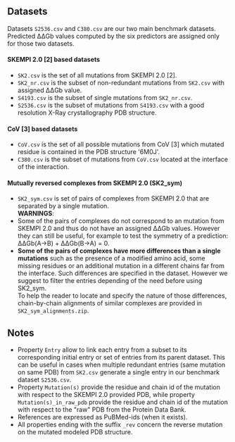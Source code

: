 
## Datasets

Datasets `S2536.csv` and `C380.csv` are our two main benchmark datasets. Predicted ΔΔGb values computed by the six predictors are assigned only for those two datasets.

#### SKEMPI 2.0 [2] based datasets
- `SK2.csv` is the set of all mutations from SKEMPI 2.0 [2].
- `SK2_nr.csv` is the subset of non-redundant mutations from `SK2.csv` with assigned ΔΔGb value.
- `S4193.csv` is the subset of single mutations from `SK2_nr.csv`.
- `S2536.csv` is the subset of mutations from `S4193.csv` with a good resolution X-Ray crystallography PDB structure.

#### CoV [3] based datasets
- `CoV.csv` is the set of all possible mutations from CoV [3] which mutated residue is contained in the PDB structure '6M0J'.
- `C380.csv` is the subset of mutations from `CoV.csv` located at the interface of the interaction.

#### Mutually reversed complexes from SKEMPI 2.0 (SK2_sym)
- `SK2_sym.csv` is set of pairs of complexes from SKEMPI 2.0 that are separated by a single mutation.  
**WARNINGS**:  
- Some of the pairs of complexes do not correspond to an mutation from SKEMPI 2.0 and thus do not have an assigned ΔΔGb values. However they can still be useful, for example to test the symmetry of a prediction: ΔΔGb(A->B) + ΔΔGb(B->A) = 0.
- **Some of the pairs of complexes have more differences than a single mutations** such as the presence of a modified amino acid, some missing residues or an additional mutation in a different chains far from the interface. Such differences are specified in the dataset. However we suggest to filter the entries depending of the need before using SK2_sym.  
To help the reader to locate and specify the nature of those differences, chain-by-chain alignments of similar complexes are provided in `SK2_sym_alignments.zip`.


## Notes
- Property `Entry` allow to link each entry from a subset to its corresponding initial entry or set of entries from its parent dataset. This can be useful in cases when multiple redundant entries (same mutation on same PDB) from `SK2.csv` generate a single entry in our benchmark dataset `S2536.csv`.
- Property `Mutation(s)` provide the residue and chain id of the mutation with respect to the SKEMPI 2.0 provided PDB, while property `Mutation(s)_in_raw_pdb` provide the residue and chain id of the mutation with respect to the "raw" PDB from the Protein Data Bank.
- References are expressed as PuBMed-ids (when it exists).
- All properties ending with the suffix `_rev` concern the reverse mutation on the mutated modeled PDB structure.
